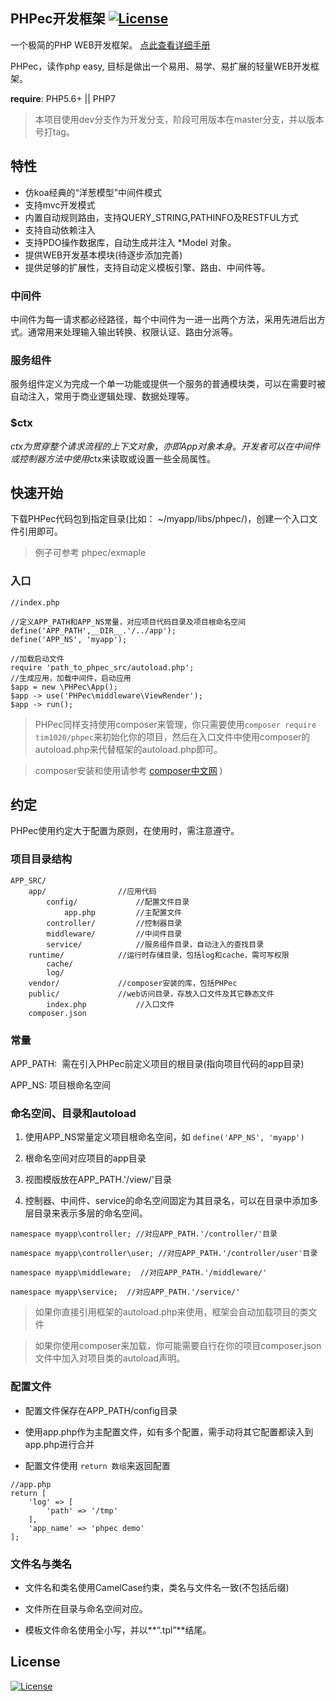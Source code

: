 PHPec开发框架  [![License](https://img.shields.io/badge/license-MIT-blue.svg)](http://opensource.org/licenses/MIT)
-------------

一个极简的PHP WEB开发框架。 [点此查看详细手册](doc/manual.md)

PHPec，读作php easy, 目标是做出一个易用、易学、易扩展的轻量WEB开发框架。

**require**: PHP5.6+ || PHP7

> 本项目使用dev分支作为开发分支，阶段可用版本在master分支，并以版本号打tag。


## 特性

- 仿koa经典的“洋葱模型”中间件模式
- 支持mvc开发模式
- 内置自动规则路由，支持QUERY_STRING,PATHINFO及RESTFUL方式
- 支持自动依赖注入
- 支持PDO操作数据库，自动生成并注入 *Model 对象。
- 提供WEB开发基本模块(待逐步添加完善)
- 提供足够的扩展性，支持自动定义模板引擎、路由、中间件等。

### 中间件

中间件为每一请求都必经路径，每个中间件为一进一出两个方法，采用先进后出方式。通常用来处理输入输出转换、权限认证、路由分派等。

### 服务组件

服务组件定义为完成一个单一功能或提供一个服务的普通模块类，可以在需要时被自动注入，常用于商业逻辑处理、数据处理等。

### $ctx

$ctx为贯穿整个请求流程的上下文对象，亦即App对象本身。开发者可以在中间件或控制器方法中使用$ctx来读取或设置一些全局属性。

## 快速开始

下载PHPec代码包到指定目录(比如： ~/myapp/libs/phpec/)，创建一个入口文件引用即可。

> 例子可参考 phpec/exmaple

### 入口 

```
//index.php

//定义APP_PATH和APP_NS常量，对应项目代码目录及项目根命名空间
define('APP_PATH',__DIR__.'/../app');
define('APP_NS', 'myapp');

//加载启动文件
require 'path_to_phpec_src/autoload.php';
//生成应用，加载中间件，启动应用
$app = new \PHPec\App();
$app -> use('PHPec\middleware\ViewRender');
$app -> run();
```

> PHPec同样支持使用composer来管理，你只需要使用```composer require tim1020/phpec```来初始化你的项目，然后在入口文件中使用composer的autoload.php来代替框架的autoload.php即可。

> composer安装和使用请参考 [composer中文网](https://docs.phpcomposer.com/) ) 

## 约定

PHPec使用约定大于配置为原则，在使用时，需注意遵守。

### 项目目录结构

```
APP_SRC/
    app/                //应用代码
        config/             //配置文件目录
            app.php         //主配置文件
        controller/         //控制器目录
        middleware/         //中间件目录
        service/            //服务组件目录，自动注入的查找目录
    runtime/            //运行时存储目录，包括log和cache，需可写权限
        cache/
        log/
    vendor/             //composer安装的库，包括PHPec
    public/             //web访问目录，存放入口文件及其它静态文件
        index.php           //入口文件
    composer.json 
```

### 常量

APP_PATH:  需在引入PHPec前定义项目的根目录(指向项目代码的app目录)

APP_NS:  项目根命名空间

### 命名空间、目录和autoload

1. 使用APP_NS常量定义项目根命名空间，如 ```define('APP_NS', 'myapp')```

2. 根命名空间对应项目的app目录
3. 视图模版放在APP_PATH.'/view/'目录
4. 控制器、中间件、service的命名空间固定为其目录名，可以在目录中添加多层目录来表示多层的命名空间。

```
namespace myapp\controller; //对应APP_PATH.'/controller/'目录

namespace myapp\controller\user; //对应APP_PATH.'/controller/user'目录

namespace myapp\middleware;  //对应APP_PATH.'/middleware/'

namespace myapp\service;  //对应APP_PATH.'/service/'
```

> 如果你直接引用框架的autoload.php来使用，框架会自动加载项目的类文件

> 如果你使用composer来加载，你可能需要自行在你的项目composer.json文件中加入对项目类的autoload声明。


### 配置文件 

- 配置文件保存在APP_PATH/config目录

- 使用app.php作为主配置文件，如有多个配置，需手动将其它配置都读入到app.php进行合并

- 配置文件使用 ```return 数组```来返回配置

```
//app.php
return [
    'log' => [
        'path' => '/tmp'
    ],
    'app_name' => 'phpec demo'
];
```

### 文件名与类名

- 文件名和类名使用CamelCase约束，类名与文件名一致(不包括后缀)

- 文件所在目录与命名空间对应。

- 模板文件命名使用全小写，并以**“.tpl”**结尾。


## License

[![License](https://img.shields.io/badge/license-MIT-blue.svg)](http://opensource.org/licenses/MIT)
